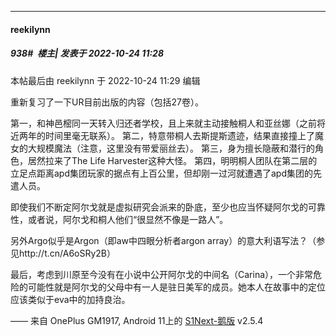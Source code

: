 

*****

####  reekilynn  
##### 938#         楼主| 发表于 2022-10-24 11:28

 本帖最后由 reekilynn 于 2022-10-24 11:29 编辑 

重新复习了一下UR目前出版的内容（包括27卷）。

第一，和神邑樒同一天转入归还者学校，且上来就主动接触桐人和亚丝娜（之前将近两年的时间里毫无联系）。
第二，特意带桐人去斯提斯遗迹，结果直接撞上了魔女的大规模魔法（注意，这里没有带爱丽丝去）。
第三，身为擅长隐蔽和潜行的角色，居然拉来了The Life Harvester这种大怪。
第四，明明桐人团队在第二层的立足点距离apd集团玩家的据点有上百公里，但却刚一过河就遭遇了apd集团的先遣人员。

即使我们不断定阿尔戈就是虚拟研究会派来的卧底，至少也应当怀疑阿尔戈的可靠性，或者说，阿尔戈和桐人他们“很显然不像是一路人”。

另外Argo似乎是Argon（即aw中四眼分析者argon array）的意大利语写法？（参见http://t.cn/A6oSRy2B）

最后，考虑到川原至今没有在小说中公开阿尔戈的中间名（Carina），一个非常危险的可能性就是阿尔戈的父母中有一人是驻日美军的成员。她本人在故事中的定位应该类似于eva中的加持良治。

—— 来自 OnePlus GM1917, Android 11上的 [S1Next-鹅版](https://github.com/ykrank/S1-Next/releases) v2.5.4

